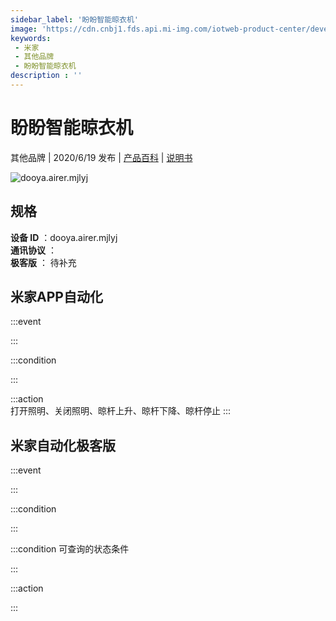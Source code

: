 ```yaml
---
sidebar_label: '盼盼智能晾衣机'
image: 'https://cdn.cnbj1.fds.api.mi-img.com/iotweb-product-center/developer_15851873443509WTU36xS.png?GalaxyAccessKeyId=AKVGLQWBOVIRQ3XLEW&Expires=9223372036854775807&Signature=PwPibPB53uSbwIYOhHXvaFqe5sg='
keywords: 
 - 米家
 - 其他品牌
 - 盼盼智能晾衣机
description : ''
---
```

# 盼盼智能晾衣机

其他品牌 | 2020/6/19 发布 | [产品百科](https://home.mi.com/webapp/content/baike/product/index.html?model=dooya.airer.mjlyj/) | [说明书](https://home.mi.com/views/introduction.html?model=dooya.airer.mjlyj&region=cn)

![dooya.airer.mjlyj](https://cdn.cnbj1.fds.api.mi-img.com/iotweb-product-center/developer_15851873443509WTU36xS.png?GalaxyAccessKeyId=AKVGLQWBOVIRQ3XLEW&Expires=9223372036854775807&Signature=PwPibPB53uSbwIYOhHXvaFqe5sg=)

## 规格  
> 
**设备 ID** ：dooya.airer.mjlyj  
**通讯协议** ：  
**极客版**  ： 待补充 


## 米家APP自动化  

:::event  

:::

:::condition  

:::

:::action   
打开照明、关闭照明、晾杆上升、晾杆下降、晾杆停止
:::

## 米家自动化极客版  

:::event  

:::

:::condition  

:::

:::condition 可查询的状态条件  

:::

:::action  

:::

        
